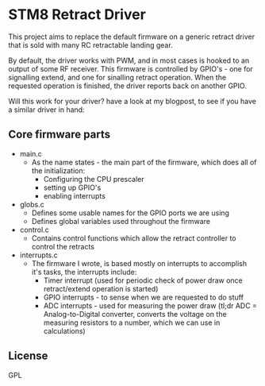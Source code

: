 # STM8 Retract Driver
This project aims to replace the default firmware on a generic retract driver that is sold with many RC retractable landing gear.

By default, the driver works with PWM, and in most cases is hooked to an output of some RF receiver. This firmware is controlled by GPIO's - one for signalling extend, and one for sinalling retract operation. When the requested operation is finished, the driver reports back on another GPIO.

Will this work for your driver? have a look at my blogpost, to see if you have a similar driver in hand:

<URL>

Core firmware parts
----

* main.c
  * As the name states - the main part of the firmware, which does all of the initialization:
    * Configuring the CPU prescaler
    * setting up GPIO's
    * enabling interrupts
* globs.c
  * Defines some usable names for the GPIO ports we are using
  * Defines global variables used throughout the firmware
* control.c
  * Contains control functions which allow the retract controller to control the retracts
* interrupts.c
  * The firmware I wrote, is based mostly on interrupts to accomplish it's tasks, the interrupts include:
    * Timer interrupt (used for periodic check of power draw once retract/extend operation is started)
    * GPIO interrupts - to sense when we are requested to do stuff
    * ADC interrupts - used for measuring the power draw (tl;dr ADC = Analog-to-Digital converter, converts the voltage on the measuring resistors to a number, which we can use in calculations)

License
----

GPL
